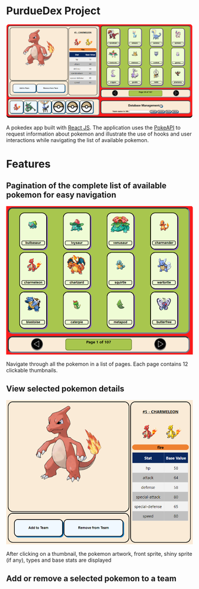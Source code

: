 # PurdueDex Project

<img src='./doc_imgs/pokedex.png' margin="auto">

A pokedex app built with [React JS](https://reactjs.org). The application uses the [PokeAPI](https://pokeapi.co) to request information about pokemon and illustrate the use of hooks and user interactions while navigating the list of available pokemon.

# Features

## Pagination of the complete list of available pokemon for easy navigation

<img src='./doc_imgs/pages.png' margin="auto">

Navigate through all the pokemon in a list of pages. Each page contains 12 clickable thumbnails.

## View selected pokemon details

<img src='./doc_imgs/viewer.png' margin="auto">

After clicking on a thumbnail, the pokemon artwork, front sprite, shiny sprite (if any), types and base stats are displayed

## Add or remove a selected pokemon to a team 
